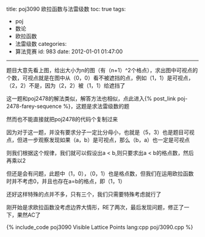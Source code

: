 title: poj3090 欧拉函数与法雷级数
toc: true
tags:
  - poj
  - 数论
  - 欧拉函数
  - 法雷级数
categories:
  - 算法竞赛
id: 983
date: 2012-01-01 01:47:00
---

题目大意先看上图，给出大小为n的图（有（n+1）^2个格点），求出图中可视点的个数，可视点就是在图中从（0，0）看不被遮挡的点，例如（1，1）是可视点，（2，2）不是，因为（2，2）被（1，1）给遮挡了

这一题和poj2478的解法类似，解答方法也相似，点此进入{% post_link poj-2478-farey-sequence %}，这题是求法雷级数的题

然而也不能直接就把poj2478的代码个复制过来

因为对于这一题，并没有要求分子一定比分母小，也就是（5，3）也是题目可视点，但进一步观察发现如果（a，b）是可视点，那么（b，a）也一定是可视点

则我们根据这个规律，我们就可以假设出a < b,则只要求出a < b的格点数，然后再乘以2

但还是会有问题，此题中（1，0），（0，1）也是格点数，但我们在运用欧拉函数时并不考虑0，并且也存在a=b的格点，即（1，1）

还好这样特殊的点并不多，只有三个，我们只需要特殊考虑就行了

刚开始是求欧拉函数没考虑边界大情形，RE了两次，最后发现问题，修正了一下，果然AC了

{% include_code poj3090 Visible Lattice Points lang:cpp poj/3090.cpp %}
